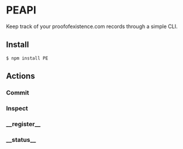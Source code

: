 # PEAPI

Keep track of your proofofexistence.com records through a simple CLI.

## Install

    $ npm install PE

## Actions

### Commit

### Inspect

### \_\_register\_\_

### \_\_status\_\_

